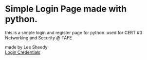 # Simple Login Page made with python.
this is a simple login and register page for python. used for CERT #3 Networking and Security @ TAFE

made by Lee Sheedy
<br>
<a href="https://github.com/leesheedy/simple-python-login-page/blob/main/accounts.txt" target="_blank">Login Credentials</a>
